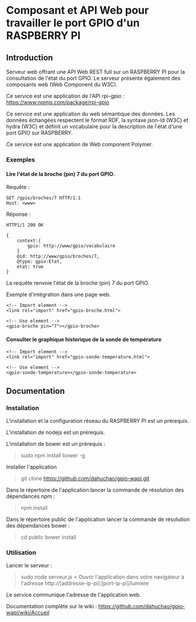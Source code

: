 Composant et API Web pour travailler le port GPIO d'un RASPBERRY PI
======================================================

Introduction
------------

Serveur web offrant une API Web REST full sur un RASPBERRY PI pour la consultation de l'état du port GPIO. Le serveur présente également des composants web (Web Component du W3C).

Ce service est une application de l'API rpi-gpio : https://www.npmjs.com/package/rpi-gpio

Ce service est une application du web sémantique des données. Les données échangées respectent le format RDF, la syntaxe json-ld (W3C) et hydra (W3C) et définit un vocabulaire pour la description de l'état d'une port GPIO sur RASPBERRY.

Ce service est une application de Web component Polymer.

### Exemples

#### Lire l'état de la broche (pin) 7 du port GPIO.

Requête : 

    GET /gpio/broches/7 HTTP/1.1
    Host: <www>

Réponse : 

    HTTP1/1 200 OK
    
    {
        context:{
            gpio: http://www/gpio/vocabulaire
        }
        @id: http://www/gpio/broches/7,
        @type: gpio:Etat,
        etat: true
    }

La requête renvoie l'état de la broche (pin) 7 du port GPIO.

Exemple d'intégration dans une page web.

    <!-- Import element -->
    <link rel="import" href="gpio-broche.html">
    
    <!-- Use element -->
    <gpio-broche pin="7"></gpio-broche>

#### Consulter le graphique historique de la sonde de température

    <!-- Import element -->
    <link rel="import" href="gpio-sonde-temperature.html">
    
    <!-- Use element -->
    <gpio-sonde-temperature></gpio-sonde-temperature>

Documentation
-------------

### Installation

L'installation et la configuration réseau du RASPBERRY PI est un prérequis.

L'installation de nodejs est un prérequis.

L'installation de bower est un prérequis :
> sudo npm install bower -g

Installer l'application
> git clone https://github.com/dahuchao/gpio-wapi.git

Dans le répertoire de l'application lancer la commande de résolution des dépendances npm : 
> npm install

Dans le répertoire public de l'application lancer la commande de résolution des dépendances bower : 
> cd public
> bower install

### Utilisation

Lancer le serveur : 
> sudo node serveur.js
< Ouvrir l'application dans votre navigateur à l'adresse http://[addresse-ip-pi]:[port-ip-pi]/lumiere

Le service communique l'adresse de l'application web.

Documentation complète sur le wiki : https://github.com/dahuchao/gpio-wapi/wiki/Accueil
